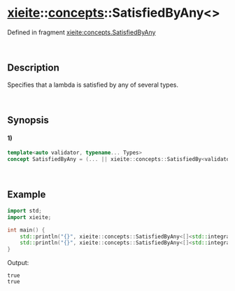 # [xieite](../../xieite.md)\:\:[concepts](../../concepts.md)\:\:SatisfiedByAny\<\>
Defined in fragment [xieite:concepts.SatisfiedByAny](../../../src/concepts/satisfied_by_any.cpp)

&nbsp;

## Description
Specifies that a lambda is satisfied by any of several types.

&nbsp;

## Synopsis
#### 1)
```cpp
template<auto validator, typename... Types>
concept SatisfiedByAny = (... || xieite::concepts::SatisfiedBy<validator, Types>);
```

&nbsp;

## Example
```cpp
import std;
import xieite;

int main() {
    std::println("{}", xieite::concepts::SatisfiedByAny<[]<std::integral> {}, int, long>);
    std::println("{}", xieite::concepts::SatisfiedByAny<[]<std::integral> {}, double, char>);
}
```
Output:
```
true
true
```
